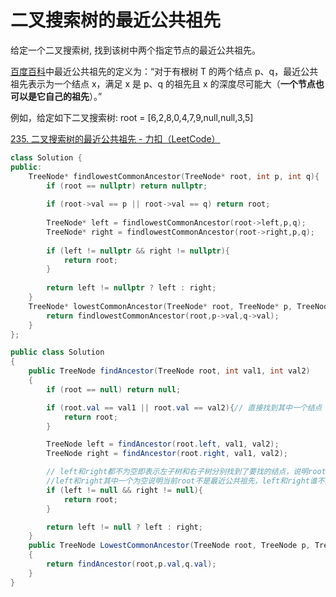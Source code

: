 # 二叉搜索树的最近公共祖先

给定一个二叉搜索树, 找到该树中两个指定节点的最近公共祖先。

[百度百科](https://baike.baidu.com/item/最近公共祖先/8918834?fr=aladdin)中最近公共祖先的定义为：“对于有根树 T 的两个结点 p、q，最近公共祖先表示为一个结点 x，满足 x 是 p、q 的祖先且 x 的深度尽可能大（**一个节点也可以是它自己的祖先**）。”

例如，给定如下二叉搜索树: root = [6,2,8,0,4,7,9,null,null,3,5]

[235. 二叉搜索树的最近公共祖先 - 力扣（LeetCode）](https://leetcode.cn/problems/lowest-common-ancestor-of-a-binary-search-tree/description/)

```c++
class Solution {
public:
    TreeNode* findlowestCommonAncestor(TreeNode* root, int p, int q){
        if (root == nullptr) return nullptr;
        
        if (root->val == p || root->val == q) return root;
        
        TreeNode* left = findlowestCommonAncestor(root->left,p,q);
        TreeNode* right = findlowestCommonAncestor(root->right,p,q);
        
        if (left != nullptr && right != nullptr){
            return root;
        }
        
        return left != nullptr ? left : right;
    }
    TreeNode* lowestCommonAncestor(TreeNode* root, TreeNode* p, TreeNode* q) {
        return findlowestCommonAncestor(root,p->val,q->val);
    }
};
```

```c#
public class Solution 
{
    public TreeNode findAncestor(TreeNode root, int val1, int val2)
    {
        if (root == null) return null;

        if (root.val == val1 || root.val == val2){// 直接找到其中一个结点
            return root;
        }

        TreeNode left = findAncestor(root.left, val1, val2);
        TreeNode right = findAncestor(root.right, val1, val2);

        // left和right都不为空即表示左子树和右子树分别找到了要找的结点，说明root是最近公共祖先
        //left和right其中一个为空说明当前root不是最近公共祖先，left和right谁不为空设就是最近公共祖先
        if (left != null && right != null){
            return root;
        }

        return left != null ? left : right;
    }
    public TreeNode LowestCommonAncestor(TreeNode root, TreeNode p, TreeNode q) 
    {
        return findAncestor(root,p.val,q.val);
    }
}
```



